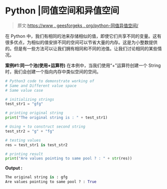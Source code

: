 # Python |同值空间和异值空间

> 原文:[https://www . geesforgeks . org/python-同值异值空间/](https://www.geeksforgeeks.org/python-same-and-different-value-space/)

在 Python 中，我们有相同的池来存储相似的值，即使它们共享不同的变量。这有很多优点，为相似的值安排不同的空间可以节省大量的内存。这是为小整数提供的。但是有一些方法可以让我们拥有相同和不同的池值。让我们讨论相同的某些情况。

**案例#1:同一个池(使用+运算符)**
在本例中，当我们使用“+”运算符创建一个 String 时，我们会创建一个指向内存中类似空间的空间。

```py
# Python3 code to demonstrate working of 
# Same and Different value space
# Same value case

# initializing strings
test_str1 = "gfg"

# printing original string
print("The original string is : " + test_str1)

# Using + to construct second string 
test_str2 = "g" + "fg"

# testing values 
res = test_str1 is test_str2

# printing result 
print("Are values pointing to same pool ? : " + str(res)) 
```

**Output :**

```py
The original string is : gfg
Are values pointing to same pool ? : True

```